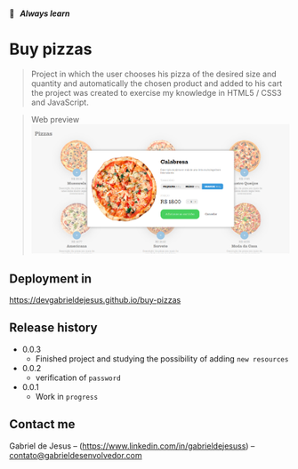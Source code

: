 #### 📒   _Always learn_

# Buy pizzas
> Project in which the user chooses his pizza of the desired size and quantity and automatically the chosen product and added to his 
cart the project was created to exercise my knowledge in HTML5 / CSS3 and JavaScript.

> Web preview
![](images/web-preview.png)

## Deployment in
https://devgabrieldejesus.github.io/buy-pizzas

## Release history

* 0.0.3
    * Finished project and studying the possibility of adding `new resources`
* 0.0.2
    * verification of `password`
* 0.0.1
    * Work in `progress`
    
## Contact me

Gabriel de Jesus – (https://www.linkedin.com/in/gabrieldejesuss) – contato@gabrieldesenvolvedor.com
